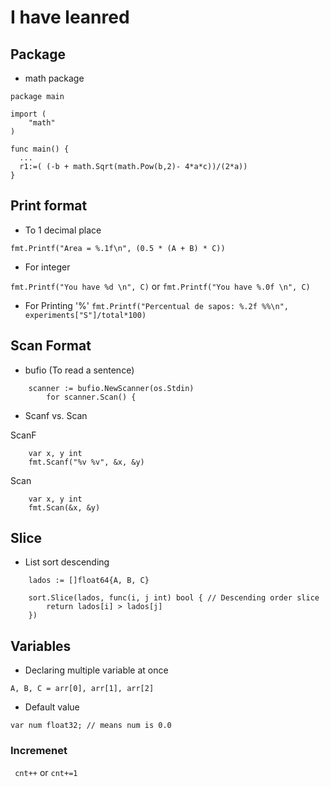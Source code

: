 # I have leanred

## Package

- math package

```
package main

import (
	"math"
)

func main() {
  ...
  r1:=( (-b + math.Sqrt(math.Pow(b,2)- 4*a*c))/(2*a))
}
```

## Print format

- To 1 decimal place

`fmt.Printf("Area = %.1f\n", (0.5 * (A + B) * C)) `

- For integer

`fmt.Printf("You have %d \n", C)` or `fmt.Printf("You have %.0f \n", C)`

- For Printing '%'
  `fmt.Printf("Percentual de sapos: %.2f %%\n", experiments["S"]/total*100)`

## Scan Format

- bufio (To read a sentence)

```
	scanner := bufio.NewScanner(os.Stdin)
		for scanner.Scan() {
```

- Scanf vs. Scan

ScanF

```
	var x, y int
	fmt.Scanf("%v %v", &x, &y)
```

Scan

```
	var x, y int
	fmt.Scan(&x, &y)
```

## Slice

- List sort descending

```
	lados := []float64{A, B, C}

	sort.Slice(lados, func(i, j int) bool { // Descending order slice
		return lados[i] > lados[j]
	})
```

## Variables

- Declaring multiple variable at once

`A, B, C = arr[0], arr[1], arr[2]`

- Default value

`var num float32; // means num is 0.0`

### Incremenet

` cnt++`
or
`cnt+=1`
